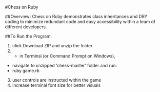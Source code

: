 #Chess on Ruby

##Overview:
Chess on Ruby demonstrates class inheritances and DRY coding
to minimize redundant code and easy accessibility within a
team of different developers.

##To Run the Program:
1. click Download ZIP and unzip the folder
2. - in Terminal (or Command Prompt on Windows),
- navigate to unzipped 'chess-master' folder and run:
- ruby game.rb
3. user controls are instructed within the game
4. increase terminal font size for better visuals
